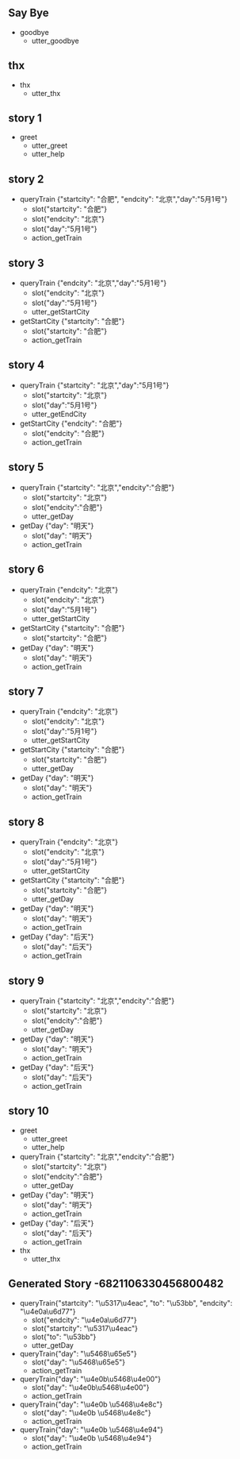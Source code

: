 ## Say Bye
* goodbye
  - utter_goodbye

## thx
* thx
  - utter_thx

## story 1
* greet
    - utter_greet
    - utter_help

## story 2
* queryTrain {"startcity": "合肥", "endcity": "北京","day":"5月1号"}
    - slot{"startcity": "合肥"}
    - slot{"endcity": "北京"}
    - slot{"day":"5月1号"}
    - action_getTrain

## story 3
* queryTrain {"endcity": "北京","day":"5月1号"}
    - slot{"endcity": "北京"}
    - slot{"day":"5月1号"}
    - utter_getStartCity
* getStartCity {"startcity": "合肥"}
    - slot{"startcity": "合肥"}
    - action_getTrain

## story 4
* queryTrain {"startcity": "北京","day":"5月1号"}
    - slot{"startcity": "北京"}
    - slot{"day":"5月1号"}
    - utter_getEndCity
* getStartCity {"endcity": "合肥"}
    - slot{"endcity": "合肥"}
    - action_getTrain

## story 5
* queryTrain {"startcity": "北京","endcity":"合肥"}
    - slot{"startcity": "北京"}
    - slot{"endcity":"合肥"}
    - utter_getDay
* getDay {"day": "明天"}
    - slot{"day": "明天"}
    - action_getTrain


## story 6
* queryTrain {"endcity": "北京"}
    - slot{"endcity": "北京"}
    - slot{"day":"5月1号"}
    - utter_getStartCity
* getStartCity {"startcity": "合肥"}
    - slot{"startcity": "合肥"}
* getDay {"day": "明天"}
    - slot{"day": "明天"}
    - action_getTrain

## story 7
* queryTrain {"endcity": "北京"}
    - slot{"endcity": "北京"}
    - slot{"day":"5月1号"}
    - utter_getStartCity
* getStartCity {"startcity": "合肥"}
    - slot{"startcity": "合肥"}
    - utter_getDay
* getDay {"day": "明天"}
    - slot{"day": "明天"}
    - action_getTrain

## story 8
* queryTrain {"endcity": "北京"}
    - slot{"endcity": "北京"}
    - slot{"day":"5月1号"}
    - utter_getStartCity
* getStartCity {"startcity": "合肥"}
    - slot{"startcity": "合肥"}
    - utter_getDay
* getDay {"day": "明天"}
    - slot{"day": "明天"}
    - action_getTrain
* getDay {"day": "后天"}
    - slot{"day": "后天"}
    - action_getTrain

## story 9
* queryTrain {"startcity": "北京","endcity":"合肥"}
    - slot{"startcity": "北京"}
    - slot{"endcity":"合肥"}
    - utter_getDay
* getDay {"day": "明天"}
    - slot{"day": "明天"}
    - action_getTrain
* getDay {"day": "后天"}
    - slot{"day": "后天"}
    - action_getTrain

## story 10
* greet
    - utter_greet
    - utter_help
* queryTrain {"startcity": "北京","endcity":"合肥"}
    - slot{"startcity": "北京"}
    - slot{"endcity":"合肥"}
    - utter_getDay
* getDay {"day": "明天"}
    - slot{"day": "明天"}
    - action_getTrain
* getDay {"day": "后天"}
    - slot{"day": "后天"}
    - action_getTrain
* thx
  - utter_thx
## Generated Story -6821106330456800482
* queryTrain{"startcity": "\u5317\u4eac", "to": "\u53bb", "endcity": "\u4e0a\u6d77"}
    - slot{"endcity": "\u4e0a\u6d77"}
    - slot{"startcity": "\u5317\u4eac"}
    - slot{"to": "\u53bb"}
    - utter_getDay
* queryTrain{"day": "\u5468\u65e5"}
    - slot{"day": "\u5468\u65e5"}
    - action_getTrain
* queryTrain{"day": "\u4e0b\u5468\u4e00"}
    - slot{"day": "\u4e0b\u5468\u4e00"}
    - action_getTrain
* queryTrain{"day": "\u4e0b \u5468\u4e8c"}
    - slot{"day": "\u4e0b \u5468\u4e8c"}
    - action_getTrain
* queryTrain{"day": "\u4e0b \u5468\u4e94"}
    - slot{"day": "\u4e0b \u5468\u4e94"}
    - action_getTrain

